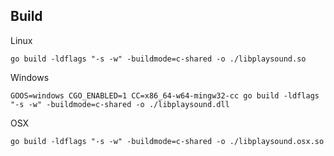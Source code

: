 ## Build

Linux
```shell
go build -ldflags "-s -w" -buildmode=c-shared -o ./libplaysound.so
```

Windows
```shell
GOOS=windows CGO_ENABLED=1 CC=x86_64-w64-mingw32-cc go build -ldflags "-s -w" -buildmode=c-shared -o ./libplaysound.dll
```

OSX
```shell
go build -ldflags "-s -w" -buildmode=c-shared -o ./libplaysound.osx.so
```

